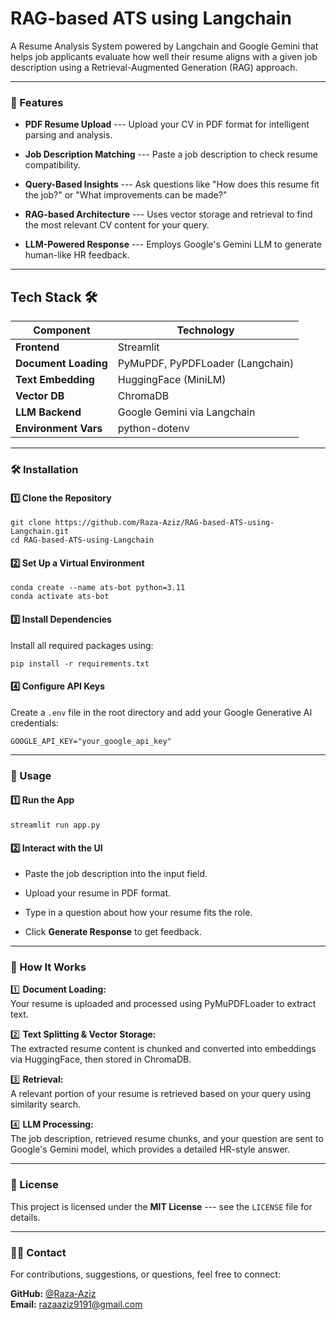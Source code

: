 # RAG-based ATS using Langchain

A Resume Analysis System powered by Langchain and Google Gemini that helps job applicants evaluate how well their resume aligns with a given job description using a Retrieval-Augmented Generation (RAG) approach.

* * * * *

### 🚀 Features

-   **PDF Resume Upload** --- Upload your CV in PDF format for intelligent parsing and analysis.

-   **Job Description Matching** --- Paste a job description to check resume compatibility.

-   **Query-Based Insights** --- Ask questions like "How does this resume fit the job?" or "What improvements can be made?"

-   **RAG-based Architecture** --- Uses vector storage and retrieval to find the most relevant CV content for your query.

-   **LLM-Powered Response** --- Employs Google's Gemini LLM to generate human-like HR feedback.

* * * * *

Tech Stack 🛠️
--------------

| Component | Technology |
| --- | --- |
| **Frontend** | Streamlit |
| **Document Loading** | PyMuPDF, PyPDFLoader (Langchain) |
| **Text Embedding** | HuggingFace (MiniLM) |
| **Vector DB** | ChromaDB |
| **LLM Backend** | Google Gemini via Langchain |
| **Environment Vars** | python-dotenv |

* * * * *

### 🛠️ Installation

#### 1️⃣ Clone the Repository

```
git clone https://github.com/Raza-Aziz/RAG-based-ATS-using-Langchain.git
cd RAG-based-ATS-using-Langchain

```

#### 2️⃣ Set Up a Virtual Environment

```
conda create --name ats-bot python=3.11
conda activate ats-bot

```

#### 3️⃣ Install Dependencies

Install all required packages using:

```
pip install -r requirements.txt

```

#### 4️⃣ Configure API Keys

Create a `.env` file in the root directory and add your Google Generative AI credentials:

```
GOOGLE_API_KEY="your_google_api_key"

```

* * * * *

### 📌 Usage

#### 1️⃣ Run the App

```
streamlit run app.py

```

#### 2️⃣ Interact with the UI

-   Paste the job description into the input field.

-   Upload your resume in PDF format.

-   Type in a question about how your resume fits the role.

-   Click **Generate Response** to get feedback.

* * * * *

### 🧐 How It Works

1️⃣ **Document Loading:**\
Your resume is uploaded and processed using PyMuPDFLoader to extract text.

2️⃣ **Text Splitting & Vector Storage:**\
The extracted resume content is chunked and converted into embeddings via HuggingFace, then stored in ChromaDB.

3️⃣ **Retrieval:**\
A relevant portion of your resume is retrieved based on your query using similarity search.

4️⃣ **LLM Processing:**\
The job description, retrieved resume chunks, and your question are sent to Google's Gemini model, which provides a detailed HR-style answer.

* * * * *

### 📄 License

This project is licensed under the **MIT License** --- see the `LICENSE` file for details.

* * * * *

### 👨‍💻 Contact

For contributions, suggestions, or questions, feel free to connect:

**GitHub:** [@Raza-Aziz](https://github.com/Raza-Aziz)\
**Email:** <razaaziz9191@gmail.com>
